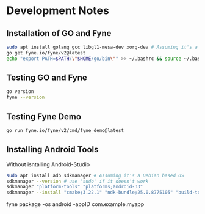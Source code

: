 # Development Notes #

## Installation of **GO** and **Fyne** ##
~~~ Bash
sudo apt install golang gcc libgl1-mesa-dev xorg-dev # Assuming it's a Debian based OS
go get fyne.io/fyne/v2@latest
echo "export PATH=$PATH/\"$HOME/go/bin\"" >> ~/.bashrc && source ~/.bashrc
~~~

## Testing **GO** and **Fyne** ##
~~~ Bash
go version
fyne --version
~~~

## Testing Fyne Demo ##
~~~ Bash
go run fyne.io/fyne/v2/cmd/fyne_demo@latest
~~~

## Installing Android Tools ##
Without isntalling Android-Studio

~~~ Bash
sudo apt install adb sdkmanager # Assuming it's a Debian based OS
sdkmanager --version # use 'sudo' if it doesn't work
sdkmanager "platform-tools" "platforms;android-33"
sdkmanager --install "cmake;3.22.1" "ndk-bundle;25.0.8775105" "build-tools;33.0.1" "tools"  "build-tools;33.0.0" "emulator;33.1.1"
~~~

fyne package -os android -appID com.example.myapp